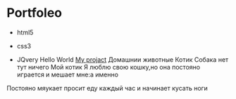 # Portfoleo
- html5
* css3
+ JQvery
Hello World [My projact](https://ffsfjweg4.github.io/portfoleo/) 
Домашнии животные
Котик
Собака
нет тут ничего
Мой котик
Я люблю свою кошку,но она постояно играется и мешает мне:а именно

Постояно мяукает
просит еду каждый час
и начинает кусать ноги
